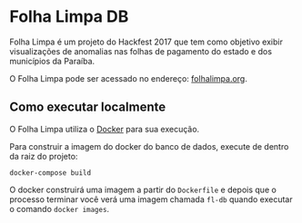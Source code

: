 # Folha Limpa DB

Folha Limpa é um projeto do Hackfest 2017 que tem como objetivo exibir visualizações de anomalias nas folhas de pagamento do estado e dos municípios da Paraíba.

O Folha Limpa pode ser acessado no endereço: [folhalimpa.org](http://folhalimpa.org/).

## Como executar localmente

O Folha Limpa utiliza o [Docker](https://www.docker.com) para sua execução.

Para construir a imagem do docker do banco de dados, execute de dentro da raiz do projeto:

`docker-compose build`

O docker construirá uma imagem a partir do `Dockerfile` e depois que o processo terminar você verá uma imagem chamada `fl-db` quando executar o comando `docker images`.
